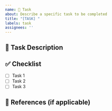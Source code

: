 ```yaml
---
name: 📌 Task
about: Describe a specific task to be completed
title: "[TASK] "
labels: task
assignees: ''
---
```


## 🎯 Task Description
<!-- Describe what needs to be done -->

## ✅ Checklist
- [ ] Task 1
- [ ] Task 2
- [ ] Task 3

## 🔗 References (if applicable)
<!-- Link to related issues or PRs -->
